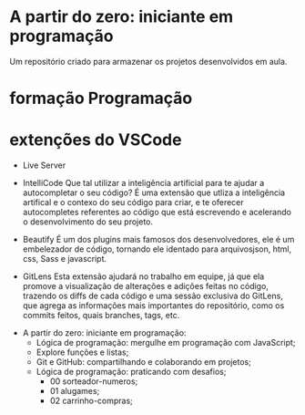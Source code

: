 # A partir do zero: iniciante em programação
Um repositório criado para armazenar os projetos desenvolvidos em aula.

# formação Programação
  # extenções do VSCode
  * Live Server
  
  * IntelliCode
  Que tal utilizar a inteligência artificial para te ajudar a autocompletar o seu código? É uma extensão que utliza a inteligência artifical e o contexo do seu código para criar, e te oferecer autocompletes referentes ao código que está escrevendo e acelerando o desenvolvimento do seu projeto.

  * Beautify
  É um dos plugins mais famosos dos desenvolvedores, ele é um embelezador de código, tornando ele identado para arquivosjson, html, css, Sass e javascript.

  * GitLens
  Esta extensão ajudará no trabalho em equipe, já que ela promove a visualização de alterações e adições feitas no código, trazendo os diffs de cada código e uma sessão exclusiva do GitLens, que agrega as informações mais importantes do repositório, como os commits feitos, quais branches, tags, etc.

  - A partir do zero: iniciante em programação:
    - Lógica de programação: mergulhe em programação com JavaScript;
    - Explore funções e listas;
    - Git e GitHub: compartilhando e colaborando em projetos;
    - Lógica de programação: praticando com desafios;
      - 00 sorteador-numeros;
      - 01 alugames;
      - 02 carrinho-compras;